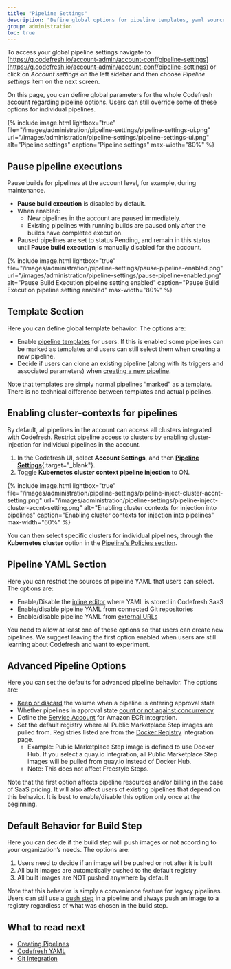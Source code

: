 ```yaml
---
title: "Pipeline Settings"
description: "Define global options for pipeline templates, yaml sources and approval behavior"
group: administration
toc: true
---
```


To access your global pipeline settings navigate to [https://g.codefresh.io/account-admin/account-conf/pipeline-settings](https://g.codefresh.io/account-admin/account-conf/pipeline-settings) or click on *Account settings* on the left sidebar and then choose *Pipeline settings* item on the next screen.

On this page, you can define global parameters for the whole Codefresh account regarding pipeline options. Users can still override some of these options for individual pipelines.

{% include image.html
lightbox="true"
file="/images/administration/pipeline-settings/pipeline-settings-ui.png"
url="/images/administration/pipeline-settings/pipeline-settings-ui.png"
alt="Pipeline settings"
caption="Pipeline settings"
max-width="80%"
%}


## Pause pipeline executions

Pause builds for pipelines at the account level, for example, during maintenance.  

* **Pause build execution** is disabled by default.  
* When enabled:  
  * New pipelines in the account are paused immediately. 
  * Existing pipelines with running builds are paused only after the builds have completed execution.  
* Paused pipelines are set to status Pending, and remain in this status until **Pause build execution** is manually disabled for the account.

{% include image.html
lightbox="true"
file="/images/administration/pipeline-settings/pause-pipeline-enabled.png"
url="/images/administration/pipeline-settings/pause-pipeline-enabled.png"
alt="Pause Build Execution pipeline setting enabled"
caption="Pause Build Execution pipeline setting enabled"
max-width="80%"
%}

## Template Section

Here you can define global template behavior. The options are:

* Enable [pipeline templates]({{site.baseurl}}/docs/configure-ci-cd-pipeline/pipelines/#using-pipeline-templates) for users. If this is enabled some pipelines can be marked as templates and users can still select them when creating a new pipeline. 
* Decide if users can clone an existing pipeline (along with its triggers and associated parameters) when [creating a new pipeline]({{site.baseurl}}/docs/configure-ci-cd-pipeline/pipelines/#creating-new-pipelines).

Note that templates are simply normal pipelines “marked” as a template. There is no technical difference between templates and actual pipelines.

## Enabling cluster-contexts for pipelines
By default, all pipelines in the account can access all clusters integrated with Codefresh. Restrict pipeline access to clusters by enabling  cluster-injection for individual pipelines in the account.

1. In the Codefresh UI, select **Account Settings**, and then [**Pipeline Settings**](https://g.codefresh.io/account-admin/account-conf/pipeline-settings){:target="\_blank"}.
1. Toggle **Kubernetes cluster context pipeline injection** to ON.

{% include image.html
lightbox="true"
file="/images/administration/pipeline-settings/pipeline-inject-cluster-accnt-setting.png"
url="/images/administration/pipeline-settings/pipeline-inject-cluster-accnt-setting.png"
alt="Enabling cluster contexts for injection into pipelines"
caption="Enabling cluster contexts for injection into pipelines"
max-width="60%"
%}

You can then select specific clusters for individual pipelines, through the **Kubernetes cluster** option in the [Pipeline's Policies section]({{site.baseurl}}/docs/configure-ci-cd-pipeline/pipelines/#policies).


## Pipeline YAML Section

Here you can restrict the sources of pipeline YAML that users can select. The options are:

* Enable/Disable the [inline editor]({{site.baseurl}}/docs/configure-ci-cd-pipeline/pipelines/#using-the-inline-pipeline-editor) where YAML is stored in Codefresh SaaS
* Enable/disable pipeline YAML from connected Git repositories
* Enable/disable pipeline YAML from [external URLs]({{site.baseurl}}/docs/configure-ci-cd-pipeline/pipelines/#loading-codefreshyml-from-version-control)

You need to allow at least one of these options so that users can create new pipelines. We suggest leaving the first option enabled when users are still learning about Codefresh and want to experiment. 

## Advanced Pipeline Options

Here you can set the defaults for advanced pipeline behavior. The options are:

* [Keep or discard]({{site.baseurl}}/docs/codefresh-yaml/steps/approval/#keeping-the-shared-volume-after-an-approval) the volume when a pipeline is entering approval state
* Whether pipelines in approval state [count or not against concurrency]({{site.baseurl}}/docs/codefresh-yaml/steps/approval/#define-concurrency-limits)
* Define the [Service Account]({{site.baseurl}}/docs/integrations/docker-registries/amazon-ec2-container-registry/#setting-up-ecr-integration---service-account) for Amazon ECR integration.
* Set the default registry where all Public Marketplace Step images are pulled from. Registries listed are from the [Docker Registry]({{site.baseurl}}/docs/integrations/docker-registries/) integration page.
  * Example: Public Marketplace Step image is defined to use Docker Hub. If you select a quay.io integration, all Public Marketplace Step images will be pulled from quay.io instead of Docker Hub.
  * Note: This does not affect Freestyle Steps.

Note that the first option affects pipeline resources and/or billing in the case of SaaS pricing. It will also affect users of existing pipelines that depend on this behavior. It is best to enable/disable this option only once at the beginning.

## Default Behavior for Build Step

Here you can decide if the build step will push images or not according to your organization’s needs. The options are:

1. Users need to decide if an image will be pushed or not after it is built
2. All built images are automatically pushed to the default registry
3. All built images are NOT pushed anywhere by default

Note that this behavior is simply a convenience feature for legacy pipelines. Users can still use a [push step]({{site.baseurl}}/docs/codefresh-yaml/steps/push/) in a pipeline and always push an image to a registry regardless of what was chosen in the build step.

## What to read next

* [Creating Pipelines]({{site.baseurl}}/docs/configure-ci-cd-pipeline/pipelines/)
* [Codefresh YAML]({{site.baseurl}}/docs/codefresh-yaml/what-is-the-codefresh-yaml/)
* [Git Integration]({{site.baseurl}}/docs/integrations/git-providers/)
